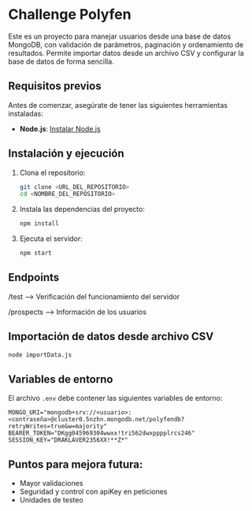 # Challenge Polyfen

Este es un proyecto para manejar usuarios desde una base de datos MongoDB, con validación de parámetros, paginación y ordenamiento de resultados. Permite importar datos desde un archivo CSV y configurar la base de datos de forma sencilla.

## Requisitos previos

Antes de comenzar, asegúrate de tener las siguientes herramientas instaladas:

- **Node.js**: [Instalar Node.js](https://nodejs.org/)

## Instalación y ejecución

1. Clona el repositorio:

    ```bash
    git clone <URL_DEL_REPOSITORIO>
    cd <NOMBRE_DEL_REPOSITORIO>
    ```

2. Instala las dependencias del proyecto:

    ```bash
    npm install
    ```

3. Ejecuta el servidor:

    ```bash
    npm start
    ```

## Endpoints

/test --> Verificación del funcionamiento del servidor

/prospects --> Información de los usuarios

## Importación de datos desde archivo CSV

```bash
node importData.js
```

## Variables de entorno

El archivo `.env` debe contener las siguientes variables de entorno:

```env
MONGO_URI="mongodb+srv://<usuario>:<contraseña>@cluster0.5nzhn.mongodb.net/polyfendb?retryWrites=true&w=majority"
BEARER_TOKEN="DKgg045969304wwxx!tri562dwxpppplrcs246"
SESSION_KEY="DRAKLAVER2356XX!**Z*"
```

## Puntos para mejora futura:

- Mayor validaciones
- Seguridad y control con apiKey en peticiones
- Unidades de testeo


